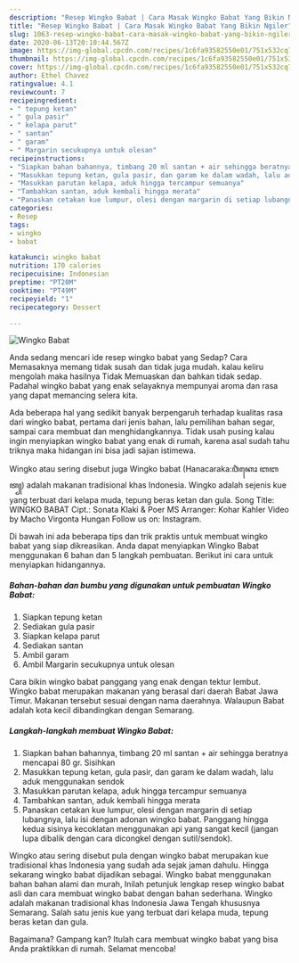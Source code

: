 ```yaml
---
description: "Resep Wingko Babat | Cara Masak Wingko Babat Yang Bikin Ngiler"
title: "Resep Wingko Babat | Cara Masak Wingko Babat Yang Bikin Ngiler"
slug: 1063-resep-wingko-babat-cara-masak-wingko-babat-yang-bikin-ngiler
date: 2020-06-13T20:10:44.567Z
image: https://img-global.cpcdn.com/recipes/1c6fa93582550e01/751x532cq70/wingko-babat-foto-resep-utama.jpg
thumbnail: https://img-global.cpcdn.com/recipes/1c6fa93582550e01/751x532cq70/wingko-babat-foto-resep-utama.jpg
cover: https://img-global.cpcdn.com/recipes/1c6fa93582550e01/751x532cq70/wingko-babat-foto-resep-utama.jpg
author: Ethel Chavez
ratingvalue: 4.1
reviewcount: 7
recipeingredient:
- " tepung ketan"
- " gula pasir"
- " kelapa parut"
- " santan"
- " garam"
- " Margarin secukupnya untuk olesan"
recipeinstructions:
- "Siapkan bahan bahannya, timbang 20 ml santan + air sehingga beratnya mencapai 80 gr. Sisihkan"
- "Masukkan tepung ketan, gula pasir, dan garam ke dalam wadah, lalu aduk menggunakan sendok"
- "Masukkan parutan kelapa, aduk hingga tercampur semuanya"
- "Tambahkan santan, aduk kembali hingga merata"
- "Panaskan cetakan kue lumpur, olesi dengan margarin di setiap lubangnya, lalu isi dengan adonan wingko babat. Panggang hingga kedua sisinya kecoklatan menggunakan api yang sangat kecil (jangan lupa dibalik dengan cara dicongkel dengan sutil/sendok)."
categories:
- Resep
tags:
- wingko
- babat

katakunci: wingko babat 
nutrition: 170 calories
recipecuisine: Indonesian
preptime: "PT20M"
cooktime: "PT49M"
recipeyield: "1"
recipecategory: Dessert

---
```



![Wingko Babat](https://img-global.cpcdn.com/recipes/1c6fa93582550e01/751x532cq70/wingko-babat-foto-resep-utama.jpg)

Anda sedang mencari ide resep wingko babat yang Sedap? Cara Memasaknya memang tidak susah dan tidak juga mudah. kalau keliru mengolah maka hasilnya Tidak Memuaskan dan bahkan tidak sedap. Padahal wingko babat yang enak selayaknya mempunyai aroma dan rasa yang dapat memancing selera kita.

Ada beberapa hal yang sedikit banyak berpengaruh terhadap kualitas rasa dari wingko babat, pertama dari jenis bahan, lalu pemilihan bahan segar, sampai cara membuat dan menghidangkannya. Tidak usah pusing kalau ingin menyiapkan wingko babat yang enak di rumah, karena asal sudah tahu triknya maka hidangan ini bisa jadi sajian istimewa.

Wingko atau sering disebut juga Wingko babat (Hanacaraka:ꦮꦶꦁꦏꦺꦴ ꦧꦧꦠ꧀) adalah makanan tradisional khas Indonesia. Wingko adalah sejenis kue yang terbuat dari kelapa muda, tepung beras ketan dan gula. Song Title: WINGKO BABAT Cipt.: Sonata Klaki &amp; Poer MS Arranger: Kohar Kahler Video by Macho Virgonta Hungan Follow us on: Instagram.


Di bawah ini ada beberapa tips dan trik praktis untuk membuat wingko babat yang siap dikreasikan. Anda dapat menyiapkan Wingko Babat menggunakan 6 bahan dan 5 langkah pembuatan. Berikut ini cara untuk menyiapkan hidangannya.

<!--inarticleads1-->

##### Bahan-bahan dan bumbu yang digunakan untuk pembuatan Wingko Babat:

1. Siapkan  tepung ketan
1. Sediakan  gula pasir
1. Siapkan  kelapa parut
1. Sediakan  santan
1. Ambil  garam
1. Ambil  Margarin secukupnya untuk olesan


Cara bikin wingko babat panggang yang enak dengan tektur lembut. Wingko babat merupakan makanan yang berasal dari daerah Babat Jawa Timur. Makanan tersebut sesuai dengan nama daerahnya. Walaupun Babat adalah kota kecil dibandingkan dengan Semarang. 

<!--inarticleads2-->

##### Langkah-langkah membuat Wingko Babat:

1. Siapkan bahan bahannya, timbang 20 ml santan + air sehingga beratnya mencapai 80 gr. Sisihkan
1. Masukkan tepung ketan, gula pasir, dan garam ke dalam wadah, lalu aduk menggunakan sendok
1. Masukkan parutan kelapa, aduk hingga tercampur semuanya
1. Tambahkan santan, aduk kembali hingga merata
1. Panaskan cetakan kue lumpur, olesi dengan margarin di setiap lubangnya, lalu isi dengan adonan wingko babat. Panggang hingga kedua sisinya kecoklatan menggunakan api yang sangat kecil (jangan lupa dibalik dengan cara dicongkel dengan sutil/sendok).


Wingko atau sering disebut pula dengan wingko babat merupakan kue tradisional khas Indonesia yang sudah ada sejak jaman dahulu. Hingga sekarang wingko babat dijadikan sebagai. Wingko babat menggunakan bahan bahan alami dan murah, Inilah petunjuk lengkap resep wingko babat asli dan cara membuat wingko babat dengan bahan sederhana. Wingko adalah makanan tradisional khas Indonesia Jawa Tengah khususnya Semarang. Salah satu jenis kue yang terbuat dari kelapa muda, tepung beras ketan dan gula. 

Bagaimana? Gampang kan? Itulah cara membuat wingko babat yang bisa Anda praktikkan di rumah. Selamat mencoba!

